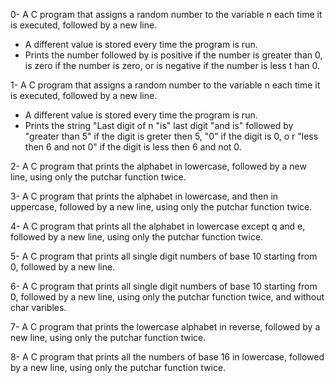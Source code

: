0- A C program that assigns a random number to the variable n each time it is executed, followed by a new line.
   - A different value is stored every time the program is run.
   - Prints the number followed by is positive if the number is greater than 0, is zero if the number is zero, or is negative if the number is less t     han 0.

1- A C program that assigns a random number to the variable n each time it is executed, followed by a new line.
   - A different value is stored every time the program is run.
   - Prints the string "Last digit of n "is" last digit "and is" followed by "greater than 5" if the digit is greter then 5, "0" if the digit is 0, o     r "less then 6 and not 0" if the digit is less then 6 and not 0.

2- A C program that prints the alphabet in lowercase, followed by a new line, using only the putchar function twice.

3- A C program that prints the alphabet in lowercase, and then in uppercase, followed by a new line, using only the putchar function twice.

4- A C program that prints all the alphabet in lowercase except q and e, followed by a new line, using only the putchar function twice.

5- A C program that prints all single digit numbers of base 10 starting from 0, followed by a new line.

6- A C program that prints all single digit numbers of base 10 starting from 0, followed by a new line, using only the putchar function twice, and without char varibles.

7- A C program that prints the lowercase alphabet in reverse, followed by a new line, using only the putchar function twice.

8- A C program that prints all the numbers of base 16 in lowercase, followed by a new line, using only the putchar function twice.

